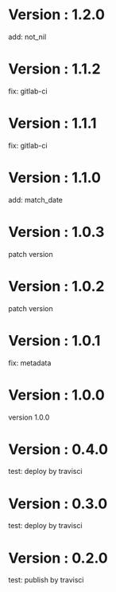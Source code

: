 # Version : 1.2.0

add: not_nil

# Version : 1.1.2

fix: gitlab-ci

# Version : 1.1.1

fix: gitlab-ci

# Version : 1.1.0

add: match_date

# Version : 1.0.3

patch version

# Version : 1.0.2

patch version

# Version : 1.0.1

fix: metadata

# Version : 1.0.0

version 1.0.0

# Version : 0.4.0

test: deploy by travisci

# Version : 0.3.0

test: deploy by travisci

# Version : 0.2.0

test: publish by travisci

